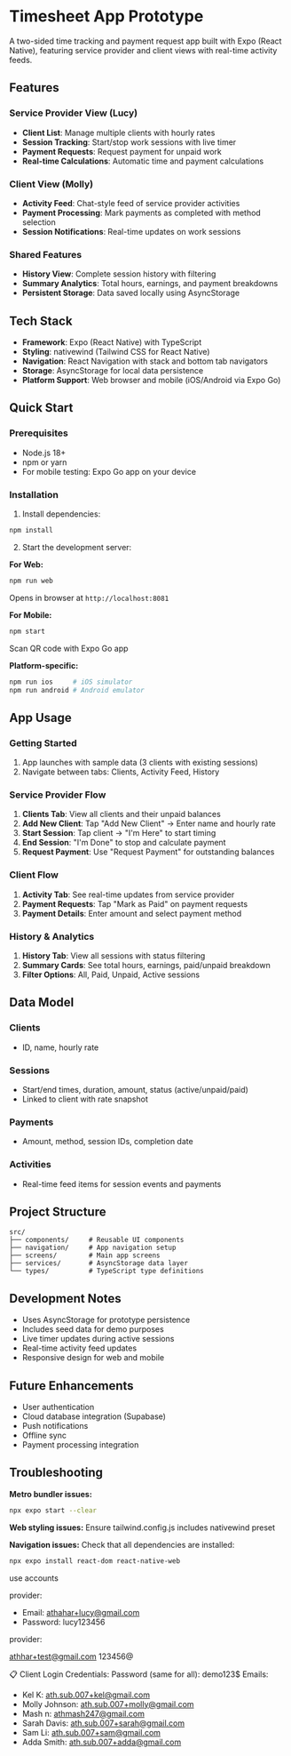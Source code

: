 # Timesheet App Prototype

A two-sided time tracking and payment request app built with Expo (React Native), featuring service provider and client views with real-time activity feeds.

## Features

### Service Provider View (Lucy)
- **Client List**: Manage multiple clients with hourly rates
- **Session Tracking**: Start/stop work sessions with live timer
- **Payment Requests**: Request payment for unpaid work
- **Real-time Calculations**: Automatic time and payment calculations

### Client View (Molly)
- **Activity Feed**: Chat-style feed of service provider activities
- **Payment Processing**: Mark payments as completed with method selection
- **Session Notifications**: Real-time updates on work sessions

### Shared Features
- **History View**: Complete session history with filtering
- **Summary Analytics**: Total hours, earnings, and payment breakdowns
- **Persistent Storage**: Data saved locally using AsyncStorage

## Tech Stack

- **Framework**: Expo (React Native) with TypeScript
- **Styling**: nativewind (Tailwind CSS for React Native)
- **Navigation**: React Navigation with stack and bottom tab navigators
- **Storage**: AsyncStorage for local data persistence
- **Platform Support**: Web browser and mobile (iOS/Android via Expo Go)

## Quick Start

### Prerequisites
- Node.js 18+
- npm or yarn
- For mobile testing: Expo Go app on your device

### Installation

1. Install dependencies:
```bash
npm install
```

2. Start the development server:

**For Web:**
```bash
npm run web
```
Opens in browser at `http://localhost:8081`

**For Mobile:**
```bash
npm start
```
Scan QR code with Expo Go app

**Platform-specific:**
```bash
npm run ios     # iOS simulator
npm run android # Android emulator
```

## App Usage

### Getting Started
1. App launches with sample data (3 clients with existing sessions)
2. Navigate between tabs: Clients, Activity Feed, History

### Service Provider Flow
1. **Clients Tab**: View all clients and their unpaid balances
2. **Add New Client**: Tap "Add New Client" → Enter name and hourly rate
3. **Start Session**: Tap client → "I'm Here" to start timing
4. **End Session**: "I'm Done" to stop and calculate payment
5. **Request Payment**: Use "Request Payment" for outstanding balances

### Client Flow
1. **Activity Tab**: See real-time updates from service provider
2. **Payment Requests**: Tap "Mark as Paid" on payment requests
3. **Payment Details**: Enter amount and select payment method

### History & Analytics
1. **History Tab**: View all sessions with status filtering
2. **Summary Cards**: See total hours, earnings, paid/unpaid breakdown
3. **Filter Options**: All, Paid, Unpaid, Active sessions

## Data Model

### Clients
- ID, name, hourly rate

### Sessions
- Start/end times, duration, amount, status (active/unpaid/paid)
- Linked to client with rate snapshot

### Payments
- Amount, method, session IDs, completion date

### Activities
- Real-time feed items for session events and payments

## Project Structure

```
src/
├── components/     # Reusable UI components
├── navigation/     # App navigation setup
├── screens/        # Main app screens
├── services/       # AsyncStorage data layer
└── types/          # TypeScript type definitions
```

## Development Notes

- Uses AsyncStorage for prototype persistence
- Includes seed data for demo purposes
- Live timer updates during active sessions
- Real-time activity feed updates
- Responsive design for web and mobile

## Future Enhancements

- User authentication
- Cloud database integration (Supabase)
- Push notifications
- Offline sync
- Payment processing integration

## Troubleshooting

**Metro bundler issues:**
```bash
npx expo start --clear
```

**Web styling issues:**
Ensure tailwind.config.js includes nativewind preset

**Navigation issues:**
Check that all dependencies are installed:
```bash
npx expo install react-dom react-native-web
```




use accounts

provider:
  - Email: athahar+lucy@gmail.com
  - Password: lucy123456

provider:

  athhar+test@gmail.com
  123456@

📋 Client Login Credentials:
 Password (same for all): demo123$
Emails:
  - Kel K: ath.sub.007+kel@gmail.com 
  - Molly Johnson: ath.sub.007+molly@gmail.com 
  - Mash n: athmash247@gmail.com 
  - Sarah Davis: ath.sub.007+sarah@gmail.com
  - Sam Li: ath.sub.007+sam@gmail.com 
  - Adda Smith: ath.sub.007+adda@gmail.com 